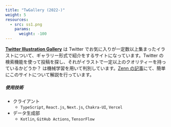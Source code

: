 ```yaml
---
title: "TwGallery (2022-)"
weight: 5
resources:
  - src: ss1.png
    params:
      weight: -100
---
```


**[Twitter Illustration Gallery](https://tw-gallery.vercel.app/)** は Twitter でお気に入りが一定数以上集まったイラストについて、ギャラリー形式で紹介をするサイトになっています。Twitter の検索機能を使って投稿を探し、それがイラストで一定以上のクオリティーを持っているかどうか？ は機械学習を用いて判別しています。[Zenn の記事](https://zenn.dev/uakihir0/articles/220628-gallery)にて、簡単にこのサイトについて解説を行っています。

##### 使用技術

- クライアント
  - `TypeScript`, `React.js`, `Next.js`, `Chakra-UI`, `Vercel`
- データ生成部
  - `Kotlin`, `GitHub Actions`, `TensorFlow`
